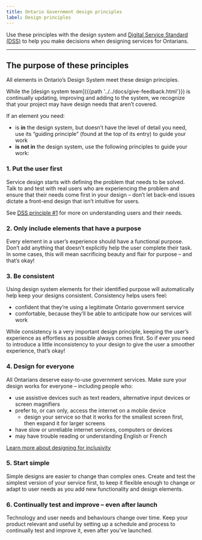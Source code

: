 ```yaml
---
title: Ontario Government design principles
label: Design principles
---
```


<p class="ontario-lead-statement">Use these principles with the design system and <a href="https://www.ontario.ca/page/digital-service-standard">Digital Service Standard (<abbr>DSS</abbr>)</a> to help you make decisions when designing services for Ontarians.</p>

<hr class="dark">

## The purpose of these principles

All elements in Ontario’s Design System meet these design principles.

While the [design system team]({{path '../../docs/give-feedback.html'}}) is continually updating, improving and adding to the system, we recognize that your project may have design needs that aren’t covered.

If an element you need:

* is **in** the design system, but doesn’t have the level of detail you need, use its “guiding principle” (found at the top of its entry) to guide your work
* **is not in** the design system, use the following principles to guide your work:

### 1. Put the user first

Service design starts with defining the problem that needs to be solved. Talk to and test with real users who are experiencing the problem and ensure that their needs come first in your design &ndash; don’t let back-end issues dictate a front-end design that isn’t intuitive for users.

See [<abbr title="Digital Service Standard">DSS</abbr> principle #1](https://www.ontario.ca/page/digital-service-standard#section-1) for more on understanding users and their needs.

### 2. Only include elements that have a purpose

Every element in a user’s experience should have a functional purpose. Don’t add anything that doesn’t explicitly help the user complete their task. In some cases, this will mean sacrificing beauty and flair for purpose &ndash; and that’s okay!

### 3. Be consistent

Using design system elements for their identified purpose will automatically help keep your designs consistent. Consistency helps users feel:
* confident that they’re using a legitimate Ontario government service
* comfortable, because they’ll be able to anticipate how our services will work

While consistency is a very important design principle, keeping the user’s experience as effortless as possible always comes first. So if ever you need to introduce a little inconsistency to your design to give the user a smoother experience, that’s okay!

### 4. Design for everyone

All Ontarians deserve easy-to-use government services. Make sure your design works for everyone &ndash; including people who:
-   use assistive devices such as text readers, alternative input devices or screen magnifiers
-   prefer to, or can only, access the internet on a mobile device
    -   design your service so that it works for the smallest screen first, then expand it for larger screens
-   have slow or unreliable internet services, computers or devices
-   may have trouble reading or understanding English or French

[Learn more about designing for inclusivity](https://www.ontario.ca/page/inclusive-design-toolkit)

### 5. Start simple

Simple designs are easier to change than complex ones. Create and test the simplest version of your service first, to keep it flexible enough to change or adapt to user needs as you add new functionality and design elements. 

### 6. Continually test and improve &ndash; even after launch

Technology and user needs and behaviours change over time. Keep your product relevant and useful by setting up a schedule and process to continually test and improve it, even after you’ve launched. 

